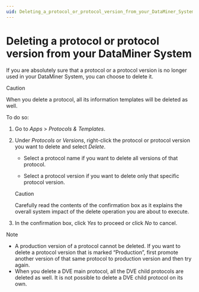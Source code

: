 ```yaml
---
uid: Deleting_a_protocol_or_protocol_version_from_your_DataMiner_System
---
```


# Deleting a protocol or protocol version from your DataMiner System

If you are absolutely sure that a protocol or a protocol version is no longer used in your DataMiner System, you can choose to delete it.

> [!CAUTION]
> When you delete a protocol, all its information templates will be deleted as well.

To do so:

1. Go to *Apps* > *Protocols & Templates*.

1. Under *Protocols* or *Versions*, right-click the protocol or protocol version you want to delete and select *Delete*.

   - Select a protocol name if you want to delete all versions of that protocol.

   - Select a protocol version if you want to delete only that specific protocol version.

   > [!CAUTION]
   > Carefully read the contents of the confirmation box as it explains the overall system impact of the delete operation you are about to execute.

1. In the confirmation box, click *Yes* to proceed or click *No* to cancel.

> [!NOTE]
>
> - A production version of a protocol cannot be deleted. If you want to delete a protocol version that is marked “Production”, first promote another version of that same protocol to production version and then try again.
> - When you delete a DVE main protocol, all the DVE child protocols are deleted as well. It is not possible to delete a DVE child protocol on its own.
